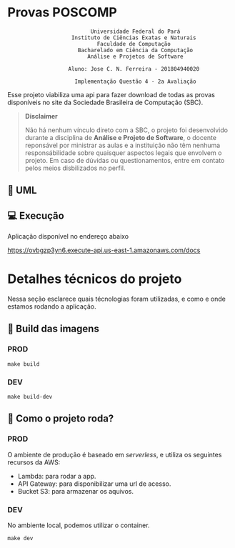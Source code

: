 # Provas POSCOMP

```
                          Universidade Federal do Pará
                    Instituto de Ciências Exatas e Naturais
                            Faculdade de Computação
                      Bacharelado em Ciência da Computação
                         Análise e Projetos de Software

                   Aluno: Jose C. N. Ferreira - 201804940020

                     Implementação Questão 4 - 2a Avaliação
```

Esse projeto viabiliza uma api para fazer download de todas as provas
disponíveis no site da Sociedade Brasileira de Computação (SBC).

> **Disclaimer**
> 
> Não há nenhum vínculo direto com a SBC, o projeto foi desenvolvido durante a
> disciplina de **Análise e Projeto de Software**, o docente reponsável por
> ministrar as aulas e a instituição não têm nenhuma responsábilidade sobre
> quaisquer aspectos legais que envolvem o projeto. Em caso de dúvidas ou
> questionamentos, entre em contato pelos meios disbilizados no perfil.

## :pushpin: UML

## :computer: Execução

Aplicação disponível no endereço abaixo

<https://ovbgzp3yn6.execute-api.us-east-1.amazonaws.com/docs>

# Detalhes técnicos do projeto

Nessa seção esclarece quais técnologias foram utilizadas, e como e onde estamos
rodando a aplicação.

## :whale: Build das imagens

### PROD

```
make build
```

### DEV

```
make build-dev
```

## :rocket: Como o projeto roda?

### PROD

O ambiente de produção é baseado em *serverless*, e utiliza os seguintes
recursos da AWS:

- Lambda: para rodar a app.
- API Gateway: para disponibilizar uma url de acesso.
- Bucket S3: para armazenar os aquivos.

### DEV

No ambiente local, podemos utilizar o container.

```
make dev
```
